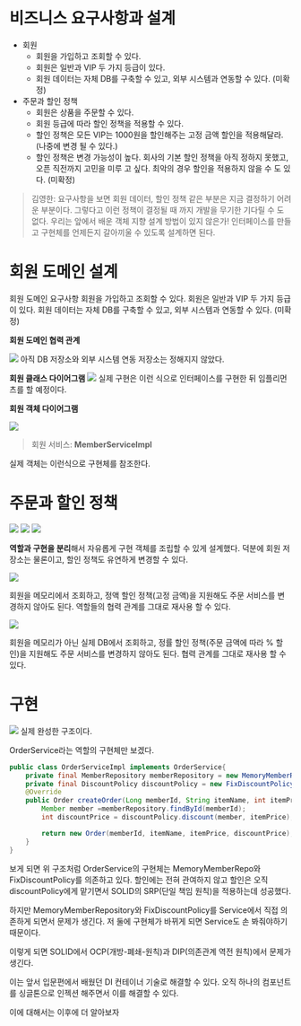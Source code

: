 # 비즈니스 요구사항과 설계
- 회원
   - 회원을 가입하고 조회할 수 있다.
   - 회원은 일반과 VIP 두 가지 등급이 있다.
   - 회원 데이터는 자체 DB를 구축할 수 있고, 외부 시스템과 연동할 수 있다. (미확정)
-  주문과 할인 정책
   - 회원은 상품을 주문할 수 있다.
   - 회원 등급에 따라 할인 정책을 적용할 수 있다.
   - 할인 정책은 모든 VIP는 1000원을 할인해주는 고정 금액 할인을 적용해달라. (나중에 변경 될 수 있다.) 
   - 할인 정책은 변경 가능성이 높다. 회사의 기본 할인 정책을 아직 정하지 못했고, 오픈 직전까지 고민을 미루 고 싶다. 최악의 경우 할인을 적용하지 않을 수 도 있다. (미확정)


> 김영한: 요구사항을 보면 회원 데이터, 할인 정책 같은 부분은 지금 결정하기 어려운 부분이다. 그렇다고 이런 정책이 결정될 때
까지 개발을 무기한 기다릴 수 도 없다. 우리는 앞에서 배운 객체 지향 설계 방법이 있지 않은가! 인터페이스를 만들고 구현체를 언제든지 갈아끼울 수 있도록 설계하면 된다.

# 회원 도메인 설계
회원 도메인 요구사항
회원을 가입하고 조회할 수 있다.
회원은 일반과 VIP 두 가지 등급이 있다.
회원 데이터는 자체 DB를 구축할 수 있고, 외부 시스템과 연동할 수 있다. (미확정)

**회원 도메인 협력 관계**

![](https://velog.velcdn.com/images/jckim22/post/947729e1-fd24-41e7-955a-c6aafb1b78c2/image.png)
아직 DB 저장소와 외부 시스템 연동 저장소는 정해지지 않았다.



**회원 클래스 다이어그램**
![](https://velog.velcdn.com/images/jckim22/post/11c1b0eb-fec3-444b-a107-d661525a3654/image.png)
실제 구현은 이런 식으로 인터페이스를 구현한 뒤 임플리먼츠를 할 예정이다.


**회원 객체 다이어그램**


![](https://velog.velcdn.com/images/jckim22/post/31956732-efe6-4c69-8044-32fe4f0befc7/image.png)
>회원 서비스: **MemberServiceImpl**

실제 객체는 이런식으로 구현체를 참조한다.

# 주문과 할인 정책

![](https://velog.velcdn.com/images/jckim22/post/e5470eee-e1be-4319-b399-af5a1ed9d718/image.png)
![](https://velog.velcdn.com/images/jckim22/post/a7e801b8-de64-49ba-ae0b-7731fc4c9b65/image.png)
![](https://velog.velcdn.com/images/jckim22/post/a500b788-9a5e-4ad7-8431-a5fd7712f69a/image.png)

**역할과 구현을 분리**해서 자유롭게 구현 객체를 조립할 수 있게 설계했다. 덕분에 회원 저장소는 물론이고, 할인 정책도 유연하게 변경할 수 있다.


![](https://velog.velcdn.com/images/jckim22/post/eec4c349-f808-4978-a8c1-9741c0639b24/image.png)

회원을 메모리에서 조회하고, 정액 할인 정책(고정 금액)을 지원해도 주문 서비스를 변경하지 않아도 된다. 역할들의 협력 관계를 그대로 재사용 할 수 있다.

![](https://velog.velcdn.com/images/jckim22/post/b3be824a-0600-4f0f-a842-412f8d68cc0c/image.png)


회원을 메모리가 아닌 실제 DB에서 조회하고, 정률 할인 정책(주문 금액에 따라 % 할인)을 지원해도 주문 서비스를 변경하지 않아도 된다.
협력 관계를 그대로 재사용 할 수 있다.

# 구현

![](https://velog.velcdn.com/images/jckim22/post/b3a2f859-d018-47c4-9f41-244cac92ee1a/image.png)
실제 완성한 구조이다.

OrderService라는 역할의 구현체만 보겠다.

```java
public class OrderServiceImpl implements OrderService{
    private final MemberRepository memberRepository = new MemoryMemberRepository();
    private final DiscountPolicy discountPolicy = new FixDiscountPolicy();
    @Override
    public Order createOrder(Long memberId, String itemName, int itemPrice) {
        Member member =memberRepository.findById(memberId);
        int discountPrice = discountPolicy.discount(member, itemPrice);

        return new Order(memberId, itemName, itemPrice, discountPrice);
    }
}

```
보게 되면 위 구조처럼 OrderService의 구현체는 MemoryMemberRepo와 FixDiscountPolicy를 의존하고 있다.
할인에는 전혀 관여하지 않고 할인은 오직 discountPolicy에게 맡기면서 SOLID의 SRP(단일 책임 원칙)을 적용하는데 성공했다.

하지만 MemoryMemberRepository와 FixDiscountPolicy를 Service에서 직접 의존하게 되면서 문제가 생긴다.
저 둘에 구현체가 바뀌게 되면 Service도 손 봐줘야하기 때문이다.

이렇게 되면 SOLID에서 OCP(개방-폐쇄-원칙)과 DIP(의존관계 역전 원칙)에서 문제가 생긴다.

이는 앞서 입문편에서 배웠던 DI 컨테이너 기술로 해결할 수 있다.
오직 하나의 컴포넌트를 싱글톤으로 인젝션 해주면서 이를 해결할 수 있다.

이에 대해서는 이후에 더 알아보자
